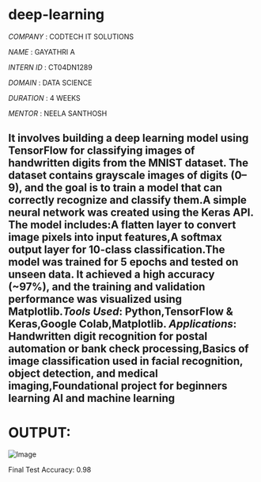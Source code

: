 # deep-learning

*COMPANY* : CODTECH IT SOLUTIONS

*NAME* : GAYATHRI A

*INTERN ID* : CT04DN1289

*DOMAIN* : DATA SCIENCE

*DURATION* : 4 WEEKS

*MENTOR* : NEELA SANTHOSH

## It involves building a deep learning model using TensorFlow for classifying images of handwritten digits from the MNIST dataset. The dataset contains grayscale images of digits (0–9), and the goal is to train a model that can correctly recognize and classify them.A simple neural network was created using the Keras API. The model includes:A flatten layer to convert image pixels into input features,A softmax output layer for 10-class classification.The model was trained for 5 epochs and tested on unseen data. It achieved a high accuracy (~97%), and the training and validation performance was visualized using Matplotlib.*Tools Used*: Python,TensorFlow & Keras,Google Colab,Matplotlib. *Applications*: Handwritten digit recognition for postal automation or bank check processing,Basics of image classification used in facial recognition, object detection, and medical imaging,Foundational project for beginners learning AI and machine learning

# OUTPUT:

![Image](https://github.com/user-attachments/assets/725f8e00-78ec-4dc1-a4eb-4e939d8f7490)

 Final Test Accuracy: 0.98

